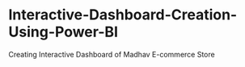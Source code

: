 # Interactive-Dashboard-Creation-Using-Power-BI
Creating Interactive Dashboard of Madhav E-commerce Store
